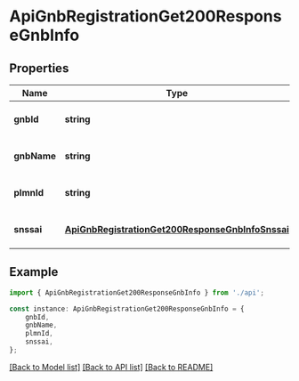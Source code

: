# ApiGnbRegistrationGet200ResponseGnbInfo


## Properties

Name | Type | Description | Notes
------------ | ------------- | ------------- | -------------
**gnbId** | **string** |  | [optional] [default to undefined]
**gnbName** | **string** |  | [optional] [default to undefined]
**plmnId** | **string** |  | [optional] [default to undefined]
**snssai** | [**ApiGnbRegistrationGet200ResponseGnbInfoSnssai**](ApiGnbRegistrationGet200ResponseGnbInfoSnssai.md) |  | [optional] [default to undefined]

## Example

```typescript
import { ApiGnbRegistrationGet200ResponseGnbInfo } from './api';

const instance: ApiGnbRegistrationGet200ResponseGnbInfo = {
    gnbId,
    gnbName,
    plmnId,
    snssai,
};
```

[[Back to Model list]](../README.md#documentation-for-models) [[Back to API list]](../README.md#documentation-for-api-endpoints) [[Back to README]](../README.md)
